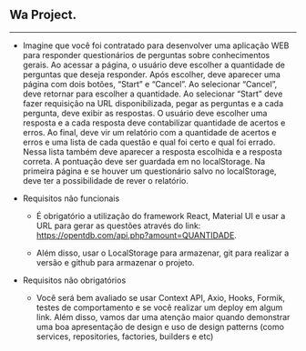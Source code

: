 ## Wa Project.

---

 - Imagine que você foi contratado para desenvolver uma aplicação WEB para responder questionários de perguntas sobre conhecimentos gerais. Ao acessar a página, o usuário deve escolher a quantidade de perguntas que deseja responder. Após escolher, deve aparecer uma página com dois botões, “Start” e “Cancel”. Ao selecionar “Cancel”, deve retornar para escolher a quantidade. Ao selecionar “Start” deve fazer requisição na URL disponibilizada, pegar as perguntas e a cada pergunta, deve exibir as respostas. O usuário deve escolher uma resposta e a cada resposta deve contabilizar quantidade de acertos e erros. Ao final, deve vir um relatório com a quantidade de acertos e erros e uma lista de cada questão e qual foi certo e qual foi errado. Nessa lista também deve aparecer a resposta escolhida e a resposta correta. A pontuação deve ser guardada em no localStorage. Na primeira página e se houver um questionário salvo no localStorage, deve ter a possibilidade de rever o relatório.



 - Requisitos não funcionais



   - É obrigatório a utilização do framework React, Material UI e usar a URL para gerar as questões através do link: https://opentdb.com/api.php?amount=QUANTIDADE.



   - Além disso, usar o LocalStorage para armazenar, git para realizar a versão e github para armazenar o projeto.



  - Requisitos não obrigatórios



    - Você será bem avaliado se usar Context API, Axio, Hooks, Formik, testes de comportamento e se você realizar um deploy em algum link. Além disso, vamos dar uma atenção maior quando demonstrar uma boa apresentação de design e uso de design patterns (como services, repositories, factories, builders e etc)

